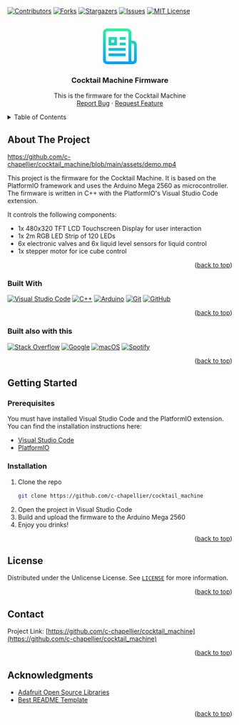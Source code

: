 
<a name="readme-top"></a>

[![Contributors][contributors-shield]][contributors-url]
[![Forks][forks-shield]][forks-url]
[![Stargazers][stars-shield]][stars-url]
[![Issues][issues-shield]][issues-url]
[![MIT License][license-shield]][license-url]
<!-- [![LinkedIn][linkedin-shield]][linkedin-url] -->


<!-- PROJECT LOGO -->
<br />
<div align="center">
  <a href="https://github.com/c-chapellier/cocktail_machine">
    <img src="assets/logo.png" alt="Logo" width="80" height="80">
  </a>

  <h3 align="center">Cocktail Machine Firmware</h3>

  <p align="center">
    This is the firmware for the Cocktail Machine
    <br />
    <a href="https://github.com/c-chapellier/cocktail_machine/issues">Report Bug</a>
    ·
    <a href="https://github.com/c-chapellier/cocktail_machine/issues">Request Feature</a>
  </p>
</div>


<!-- TABLE OF CONTENTS -->
<details>
  <summary>Table of Contents</summary>
  <ol>
    <li>
      <a href="#about-the-project">About The Project</a>
      <ul>
        <li><a href="#built-with">Built With</a></li>
      </ul>
    </li>
    <li>
      <a href="#getting-started">Getting Started</a>
      <ul>
        <li><a href="#prerequisites">Prerequisites</a></li>
        <li><a href="#installation">Installation</a></li>
      </ul>
    </li>
    <li><a href="#usage">Usage</a></li>
    <li><a href="#roadmap">Roadmap</a></li>
    <li><a href="#contributing">Contributing</a></li>
    <li><a href="#license">License</a></li>
    <li><a href="#contact">Contact</a></li>
    <li><a href="#acknowledgments">Acknowledgments</a></li>
  </ol>
</details>


<!-- ABOUT THE PROJECT -->
## About The Project

https://github.com/c-chapellier/cocktail_machine/blob/main/assets/demo.mp4

This project is the firmware for the Cocktail Machine. It is based on the PlatformIO framework and uses the Arduino Mega 2560 as microcontroller. The firmware is written in C++ with the PlatformIO's Visual Studio Code extension.

It controls the following components:
* 1x 480x320 TFT LCD Touchscreen Display for user interaction
* 1x 2m RGB LED Strip of 120 LEDs
* 6x electronic valves and 6x liquid level sensors for liquid control
* 1x stepper motor for ice cube control

<p align="right">(<a href="#readme-top">back to top</a>)</p>


### Built With

[![Visual Studio Code][Visual Studio Code]][Visual Studio Code-url]
[![C++][C++]][C++-url]
[![Arduino][Arduino]][Arduino-url]
[![Git][Git]][Git-url]
[![GitHub][GitHub]][GitHub-url]

<p align="right">(<a href="#readme-top">back to top</a>)</p>


### Built also with this

[![Stack Overflow][Stack Overflow]][Stack Overflow-url]
[![Google][Google]][Google-url]
[![macOS][macOS]][macOS-url]
[![Spotify][Spotify]][Spotify-url]

<p align="right">(<a href="#readme-top">back to top</a>)</p>


<!-- GETTING STARTED -->
## Getting Started

### Prerequisites

You must have installed Visual Studio Code and the PlatformIO extension. You can find the installation instructions here:
* [Visual Studio Code](https://code.visualstudio.com/)
* [PlatformIO](https://platformio.org/install/ide?install=vscode)

### Installation

1. Clone the repo
   ```sh
   git clone https://github.com/c-chapellier/cocktail_machine
   ```
2. Open the project in Visual Studio Code
4. Build and upload the firmware to the Arduino Mega 2560
5. Enjoy you drinks!

<p align="right">(<a href="#readme-top">back to top</a>)</p>


<!-- LICENSE -->
## License

Distributed under the Unlicense License. See [`LICENSE`][license-url] for more information.

<p align="right">(<a href="#readme-top">back to top</a>)</p>


<!-- CONTACT -->
## Contact

<!-- Your Name - [@your_twitter](https://twitter.com/your_username) - email@example.com -->

Project Link: [https://github.com/c-chapellier/cocktail_machine](https://github.com/c-chapellier/cocktail_machine)

<p align="right">(<a href="#readme-top">back to top</a>)</p>


<!-- ACKNOWLEDGMENTS -->
## Acknowledgments

* [Adafruit Open Source Libraries](https://learn.adafruit.com/adafruit-all-about-arduino-libraries-install-use/arduino-libraries)
* [Best README Template](https://github.com/c-chapellier/cocktail_machine)

<p align="right">(<a href="#readme-top">back to top</a>)</p>


<!-- MARKDOWN LINKS & IMAGES -->
[contributors-shield]: https://img.shields.io/github/contributors/c-chapellier/cocktail_machine.svg?style=for-the-badge
[contributors-url]: https://github.com/c-chapellier/cocktail_machine/graphs/contributors
[forks-shield]: https://img.shields.io/github/forks/c-chapellier/cocktail_machine.svg?style=for-the-badge
[forks-url]: https://github.com/c-chapellier/cocktail_machine/network/members
[stars-shield]: https://img.shields.io/github/stars/c-chapellier/cocktail_machine.svg?style=for-the-badge
[stars-url]: https://github.com/c-chapellier/cocktail_machine/stargazers
[issues-shield]: https://img.shields.io/github/issues/c-chapellier/cocktail_machine.svg?style=for-the-badge
[issues-url]: https://github.com/c-chapellier/cocktail_machine/issues
[license-shield]: https://img.shields.io/github/license/c-chapellier/cocktail_machine.svg?style=for-the-badge
[license-url]: https://github.com/c-chapellier/cocktail_machine/blob/main/LICENSE
<!-- [linkedin-shield]: https://img.shields.io/badge/-LinkedIn-black.svg?style=for-the-badge&logo=linkedin&colorB=555
[linkedin-url]: https://linkedin.com/in/othneildrew -->

[demo-video]: assetsdemo.mp4

[Stack Overflow]: https://img.shields.io/badge/-Stackoverflow-FE7A16?style=for-the-badge&logo=stack-overflow&logoColor=white
[Stack Overflow-url]: https://stackoverflow.com/
[Visual Studio Code]: https://img.shields.io/badge/Visual%20Studio%20Code-0078d7.svg?style=for-the-badge&logo=visual-studio-code&logoColor=white
[Visual Studio Code-url]: https://code.visualstudio.com/
[C++]: https://img.shields.io/badge/c++-%2300599C.svg?style=for-the-badge&logo=c%2B%2B&logoColor=white
[C++-url]: https://en.wikipedia.org/wiki/C%2B%2B
[Spotify]: https://img.shields.io/badge/Spotify-1ED760?style=for-the-badge&logo=spotify&logoColor=white
[Spotify-url]: https://www.spotify.com/
[macOS]: https://img.shields.io/badge/mac%20os-000000?style=for-the-badge&logo=macos&logoColor=F0F0F0
[macOS-url]: https://www.apple.com/macos/
[Arduino]: https://img.shields.io/badge/-Arduino-00979D?style=for-the-badge&logo=Arduino&logoColor=white
[Arduino-url]: https://www.arduino.cc/
[Google]: https://img.shields.io/badge/google-4285F4?style=for-the-badge&logo=google&logoColor=white
[Google-url]: https://www.google.com/
[Git]: https://img.shields.io/badge/git-%23F05033.svg?style=for-the-badge&logo=git&logoColor=white
[Git-url]: https://git-scm.com/
[GitHub]: https://img.shields.io/badge/github-%23121011.svg?style=for-the-badge&logo=github&logoColor=white
[GitHub-url]: https://github.com
